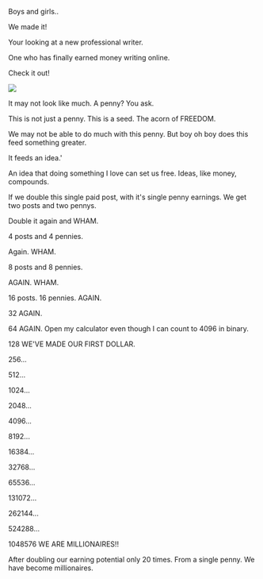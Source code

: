 Boys and girls..

We made it! 

Your looking at a new professional writer. 

One who has finally earned money writing online. 

Check it out!

![](/images/Pasted%20image%2020240521051800.png)

It may not look like much. A penny? You ask. 

This is not just a penny. This is a seed. The acorn of FREEDOM. 

We may not be able to do much with this penny. But boy oh boy does this feed something greater. 

It feeds an idea.'

An idea that doing something I love can set us free. Ideas, like money, compounds.

If we double this single paid post, with it's single penny earnings. We get two posts and two pennys.

Double it again and WHAM.

4 posts and 4 pennies. 

Again. WHAM.

8 posts and 8 pennies.

AGAIN. WHAM.

16 posts. 16 pennies. AGAIN.

32 AGAIN.

64 AGAIN. Open my calculator even though I can count to 4096 in binary. 

128 WE'VE MADE OUR FIRST DOLLAR.

256...

512...

1024...

2048...

4096...

8192...

16384...

32768...

65536...

131072...

262144...

524288...

1048576 WE ARE MILLIONAIRES!!

After doubling our earning potential only 20 times. From a single penny. We have become millionaires. 



